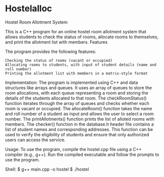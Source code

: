 # Hostelalloc
Hostel Room Allotment System

This is a C++ program for an online hostel room allotment system that allows students to check the status of rooms, allocate rooms to themselves, and print the allotment list with members.
Features

The program provides the following features:

    Checking the status of rooms (vacant or occupied)
    Allocating rooms to students, with input of student details (name and roll number)
    Printing the allotment list with members in a matrix-style format

Implementation:
The program is implemented using C++ and data structures like arrays and queues. It uses an array of queues to store the room allocations, with each queue representing a room and storing the details of the students allocated to that room.
The checkRoomStatus() function iterates through the array of queues and checks whether each room is vacant or occupied. The allocateRoom() function takes the name and roll number of a student as input and allows the user to select a room number. The printAllotments() function prints the list of alloted rooms with members.
The checker() function in the database.h header file contains a list of student names and corresponding addresses. This function can be used to verify the eligibility of students and ensure that only authorized users can access the service.

Usage:
To use the program, compile the hostel.cpp file using a C++ compiler (e.g., g++). Run the compiled executable and follow the prompts to use the program.

Shell:
$ g++ main.cpp -o hostel
$ ./hostel
